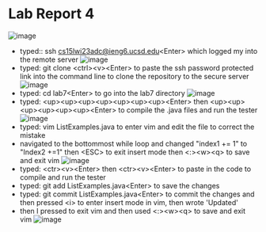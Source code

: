 # Lab Report 4

  ![image](https://user-images.githubusercontent.com/122497361/221471159-65444ad5-b13c-4659-a9f2-4dbc6486bd2d.png)
- typed:: ssh cs15lwi23adc@ieng6.ucsd.edu\<Enter> which logged my into the remote server
  ![image](https://user-images.githubusercontent.com/122497361/221471327-9e271311-d153-4cbd-8d2a-59b0102ab68b.png)
- typed: git clone \<ctrl>\<v>\<Enter> to paste the ssh password protected link into the command line to clone the repository to the secure server
  ![image](https://user-images.githubusercontent.com/122497361/221471464-d4d69366-5d60-4383-b845-afc2a84f8c29.png)
- typed: cd lab7\<Enter> to go into the lab7 directory
  ![image](https://user-images.githubusercontent.com/122497361/221471588-21061910-78ee-4e6a-b7da-9fe3a5a34a95.png)
- typed: \<up>\<up>\<up>\<up>\<up>\<up>\<up>\<Enter> then <up>\<up>\<up>\<up>\<up>\<up>\<up>\<Enter> to compile the .java files and run the tester
  ![image](https://user-images.githubusercontent.com/122497361/221471753-0f980281-0d2c-46c4-85e3-8cb9ee5510e8.png)
- typed: vim ListExamples.java<Enter> to enter vim and edit the file to correct the mistake
- navigated to the bottommost while loop and changed "index1 += 1" to "Index2 +=1" then \<ESC> to exit insert mode then <:>\<w>\<q><Enter> to save and exit vim
  ![image](https://user-images.githubusercontent.com/122497361/221472356-5e3d5914-f8d0-417c-8bad-827a9a9af28a.png)
- typed: \<ctr>\<v>\<Enter> then \<ctr>\<v>\<Enter> to paste in the code to compile and run the tester
- typed: git add ListExamples.java\<Enter> to save the changes
- typed: git commit ListExamples.java\<Enter> to commit the changes and then pressed \<i> to enter insert mode in vim, then wrote 'Updated'
- then I pressed <esc> to exit vim and then used <:>\<w>\<q> to save and exit vim
  ![image](https://user-images.githubusercontent.com/122497361/221473138-671d573a-448a-43c1-87ae-f36687d813b2.png)
